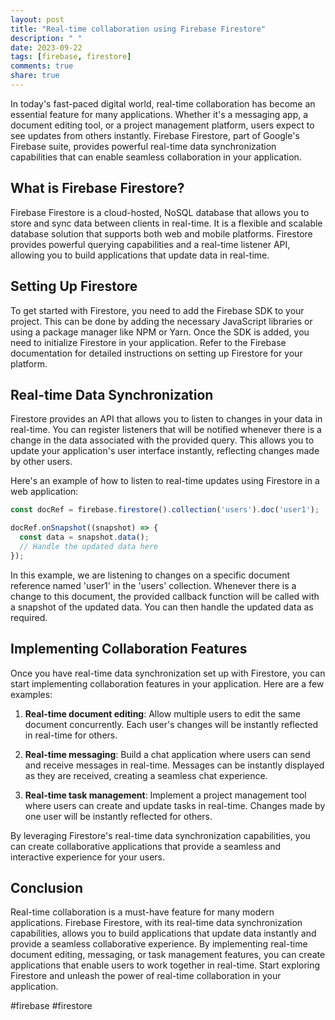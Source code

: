 ```yaml
---
layout: post
title: "Real-time collaboration using Firebase Firestore"
description: " "
date: 2023-09-22
tags: [firebase, firestore]
comments: true
share: true
---
```


In today's fast-paced digital world, real-time collaboration has become an essential feature for many applications. Whether it's a messaging app, a document editing tool, or a project management platform, users expect to see updates from others instantly. Firebase Firestore, part of Google's Firebase suite, provides powerful real-time data synchronization capabilities that can enable seamless collaboration in your application.

## What is Firebase Firestore?

Firebase Firestore is a cloud-hosted, NoSQL database that allows you to store and sync data between clients in real-time. It is a flexible and scalable database solution that supports both web and mobile platforms. Firestore provides powerful querying capabilities and a real-time listener API, allowing you to build applications that update data in real-time.

## Setting Up Firestore

To get started with Firestore, you need to add the Firebase SDK to your project. This can be done by adding the necessary JavaScript libraries or using a package manager like NPM or Yarn. Once the SDK is added, you need to initialize Firestore in your application. Refer to the Firebase documentation for detailed instructions on setting up Firestore for your platform.

## Real-time Data Synchronization

Firestore provides an API that allows you to listen to changes in your data in real-time. You can register listeners that will be notified whenever there is a change in the data associated with the provided query. This allows you to update your application's user interface instantly, reflecting changes made by other users.

Here's an example of how to listen to real-time updates using Firestore in a web application:

```javascript
const docRef = firebase.firestore().collection('users').doc('user1');

docRef.onSnapshot((snapshot) => {
  const data = snapshot.data();
  // Handle the updated data here
});
```

In this example, we are listening to changes on a specific document reference named 'user1' in the 'users' collection. Whenever there is a change to this document, the provided callback function will be called with a snapshot of the updated data. You can then handle the updated data as required.

## Implementing Collaboration Features

Once you have real-time data synchronization set up with Firestore, you can start implementing collaboration features in your application. Here are a few examples:

1. **Real-time document editing**: Allow multiple users to edit the same document concurrently. Each user's changes will be instantly reflected in real-time for others.

2. **Real-time messaging**: Build a chat application where users can send and receive messages in real-time. Messages can be instantly displayed as they are received, creating a seamless chat experience.

3. **Real-time task management**: Implement a project management tool where users can create and update tasks in real-time. Changes made by one user will be instantly reflected for others.

By leveraging Firestore's real-time data synchronization capabilities, you can create collaborative applications that provide a seamless and interactive experience for your users.

## Conclusion

Real-time collaboration is a must-have feature for many modern applications. Firebase Firestore, with its real-time data synchronization capabilities, allows you to build applications that update data instantly and provide a seamless collaborative experience. By implementing real-time document editing, messaging, or task management features, you can create applications that enable users to work together in real-time. Start exploring Firestore and unleash the power of real-time collaboration in your application.

#firebase #firestore